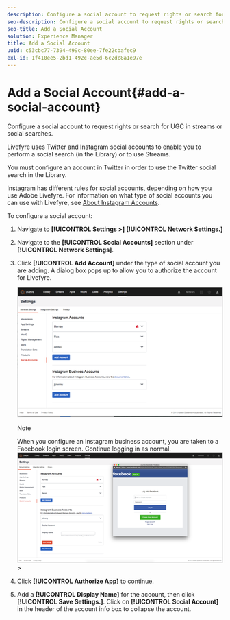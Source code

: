 ```yaml
---
description: Configure a social account to request rights or search for UGC in streams or social searches.
seo-description: Configure a social account to request rights or search for UGC in streams or social searches.
seo-title: Add a Social Account
solution: Experience Manager
title: Add a Social Account
uuid: c53cbc77-7394-499c-80ee-7fe22cbafec9
exl-id: 1f410ee5-2bd1-492c-ae5d-6c2dc8a1e97e
---
```

# Add a Social Account{#add-a-social-account}

Configure a social account to request rights or search for UGC in streams or social searches.

Livefyre uses Twitter and Instagram social accounts to enable you to perform a social search (in the Library) or to use Streams.

You must configure an account in Twitter in order to use the Twitter social search in the Library.

Instagram has different rules for social accounts, depending on how you use Adobe Livefyre. For information on what type of social accounts you can use with Livefyre, see [About Instagram Accounts](/help/using/c-users-creating-accounts-with-studio-access/t-configure-social-accout-instagram/c-about-instagram-accounts.md#c_about_instagram_accounts).

To configure a social account:

1. Navigate to **[!UICONTROL Settings >]** **[!UICONTROL Network Settings.]**
1. Navigate to the **[!UICONTROL Social Accounts]** section under **[!UICONTROL Network Settings]**.
1. Click **[!UICONTROL Add Account]** under the type of social account you are adding. A dialog box pops up to allow you to authorize the account for Livefyre.

   ![](assets/i_settings_social_insta.png)

   >[!NOTE]
   >
   >When you configure an Instagram business account, you are taken to a Facebook login screen. Continue logging in as normal.  ![](assets/i_insta_biz_facebook_dialog.png)   >
   >

1. Click **[!UICONTROL Authorize App]** to continue.
1. Add a **[!UICONTROL Display Name]** for the account, then click **[!UICONTROL Save Settings.]**. Click on **[!UICONTROL Social Account]** in the header of the account info box to collapse the account.
